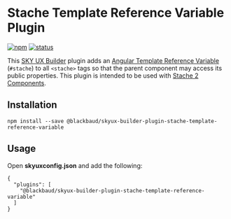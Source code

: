 # Stache Template Reference Variable Plugin

[![npm](https://img.shields.io/npm/v/@blackbaud/skyux-builder-plugin-stache-template-reference-variable.svg)](https://www.npmjs.com/package/@blackbaud/skyux-builder-plugin-stache-template-reference-variable)
[![status](https://travis-ci.org/blackbaud/skyux-builder-plugin-stache-template-reference-variable.svg?branch=master)](https://travis-ci.org/blackbaud/skyux-builder-plugin-stache-template-reference-variable)

This [SKY UX Builder](https://github.com/blackbaud/skyux-builder) plugin adds an [Angular Template Reference Variable](https://angular.io/docs/ts/latest/guide/template-syntax.html#!#ref-vars) (`#stache`) to all `<stache>` tags so that the parent component may access its public properties. This plugin is intended to be used with [Stache 2 Components](https://github.com/blackbaud/stache2).

## Installation

```
npm install --save @blackbaud/skyux-builder-plugin-stache-template-reference-variable
```

## Usage

Open **skyuxconfig.json** and add the following:

```
{
  "plugins": [
    "@blackbaud/skyux-builder-plugin-stache-template-reference-variable"
  ]
}
```
